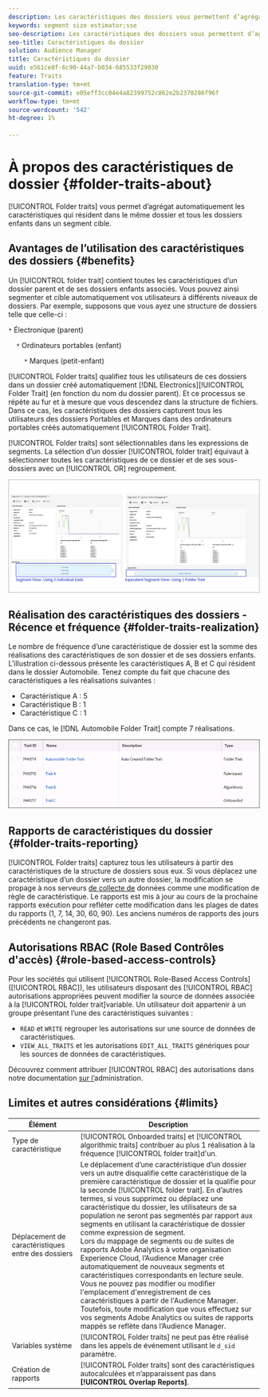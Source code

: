 ```yaml
---
description: Les caractéristiques des dossiers vous permettent d’agrégat automatiquement les caractéristiques qui résident dans le même dossier et tous les dossiers enfants dans un segment cible.
keywords: segment size estimator;sse
seo-description: Les caractéristiques des dossiers vous permettent d’agrégat automatiquement les caractéristiques qui résident dans le même dossier et tous les dossiers enfants dans un segment cible.
seo-title: Caractéristiques du dossier
solution: Audience Manager
title: Caractéristiques du dossier
uuid: e561ce8f-6c90-44a7-b034-685533f29030
feature: Traits
translation-type: tm+mt
source-git-commit: e05eff3cc04e4a82399752c862e2b2370286f96f
workflow-type: tm+mt
source-wordcount: '542'
ht-degree: 1%

---
```



# À propos des caractéristiques de dossier {#folder-traits-about}

[!UICONTROL Folder traits] vous permet d’agrégat automatiquement les caractéristiques qui résident dans le même dossier et tous les dossiers enfants dans un segment cible.

## Avantages de l’utilisation des caractéristiques des dossiers {#benefits}

Un [!UICONTROL folder trait] contient toutes les caractéristiques d’un dossier parent et de ses dossiers enfants associés. Vous pouvez ainsi segmenter et cible automatiquement vos utilisateurs à différents niveaux de dossiers. Par exemple, supposons que vous ayez une structure de dossiers telle que celle-ci :

`*` Électronique (parent)

    `*` Ordinateurs portables (enfant)

        `*` Marques (petit-enfant)

[!UICONTROL Folder traits] qualifiez tous les utilisateurs de ces dossiers dans un dossier créé automatiquement [!DNL Electronics][!UICONTROL Folder Trait] (en fonction du nom du dossier parent). Et ce processus se répète au fur et à mesure que vous descendez dans la structure de fichiers. Dans ce cas, les caractéristiques des dossiers capturent tous les utilisateurs des dossiers Portables et Marques dans des ordinateurs portables créés automatiquement [!UICONTROL Folder Trait].

[!UICONTROL Folder traits] sont sélectionnables dans les expressions de segments. La sélection d’un dossier [!UICONTROL folder trait] équivaut à sélectionner toutes les caractéristiques de ce dossier et de ses sous-dossiers avec un [!UICONTROL OR] regroupement.

![](assets/folder-traits-compare-border.jpg)

## Réalisation des caractéristiques des dossiers - Récence et fréquence {#folder-traits-realization}

Le nombre de fréquence d’une caractéristique de dossier est la somme des réalisations des caractéristiques de son dossier et de ses dossiers enfants. L’illustration ci-dessous présente les caractéristiques A, B et C qui résident dans le dossier Automobile. Tenez compte du fait que chacune des caractéristiques a les réalisations suivantes :

* Caractéristique A : 5
* Caractéristique B : 1
* Caractéristique C : 1

Dans ce cas, le [!DNL Automobile Folder Trait] compte 7 réalisations.

![](assets/folder_traits_rollup_border.png)

## Rapports de caractéristiques du dossier {#folder-traits-reporting}

[!UICONTROL Folder traits] capturez tous les utilisateurs à partir des caractéristiques de la structure de dossiers sous eux. Si vous déplacez une caractéristique d’un dossier vers un autre dossier, la modification se propage à nos serveurs [de collecte de](../../reference/system-components/components-data-collection.md) données comme une modification de règle de caractéristique. Le rapports est mis à jour au cours de la prochaine rapports exécution pour refléter cette modification dans les plages de dates du rapports (1, 7, 14, 30, 60, 90). Les anciens numéros de rapports des jours précédents ne changeront pas.

## Autorisations RBAC (Role Based Contrôles d&#39;accès) {#role-based-access-controls}

Pour les sociétés qui utilisent [!UICONTROL Role-Based Access Controls] ([!UICONTROL RBAC]), les utilisateurs disposant des [!UICONTROL RBAC] autorisations appropriées peuvent modifier la source de données associée à la [!UICONTROL folder trait]variable. Un utilisateur doit appartenir à un groupe présentant l’une des caractéristiques suivantes :

* `READ` et `WRITE` regrouper les autorisations sur une source de données de caractéristiques.
* `VIEW_ALL_TRAITS` et les autorisations `EDIT_ALL_TRAITS` génériques pour les sources de données de caractéristiques.

Découvrez comment attribuer [!UICONTROL RBAC] des autorisations dans notre documentation [sur l’](../../features/administration/administration-overview.md#create-group)administration.

## Limites et autres considérations {#limits}

| Élément | Description |
|---|---|
| Type de caractéristique | [!UICONTROL Onboarded traits] et [!UICONTROL algorithmic traits] contribuer au plus 1 réalisation à la fréquence [!UICONTROL folder trait]d&#39;un. |
| Déplacement de caractéristiques entre des dossiers | Le déplacement d’une caractéristique d’un dossier vers un autre disqualifie cette caractéristique de la première caractéristique de dossier et la qualifie pour la seconde [!UICONTROL folder trait]. En d’autres termes, si vous supprimez ou déplacez une caractéristique du dossier, les utilisateurs de sa population ne seront pas segmentés par rapport aux segments en utilisant la caractéristique de dossier comme expression de segment. <br> Lors du mappage de segments ou de suites de rapports Adobe Analytics à votre organisation Experience Cloud, l’Audience Manager crée automatiquement de nouveaux segments et caractéristiques correspondants en lecture seule. Vous ne pouvez pas modifier ou modifier l&#39;emplacement d&#39;enregistrement de ces caractéristiques à partir de l&#39;Audience Manager. Toutefois, toute modification que vous effectuez sur vos segments Adobe Analytics ou suites de rapports mappés se reflète dans l’Audience Manager. |
| Variables système | [!UICONTROL Folder traits] ne peut pas être réalisé dans les appels de événement utilisant le `d_sid` paramètre. |
| Création de rapports | [!UICONTROL Folder traits] sont des caractéristiques autocalculées et n’apparaissent pas dans **[!UICONTROL Overlap Reports]**. |